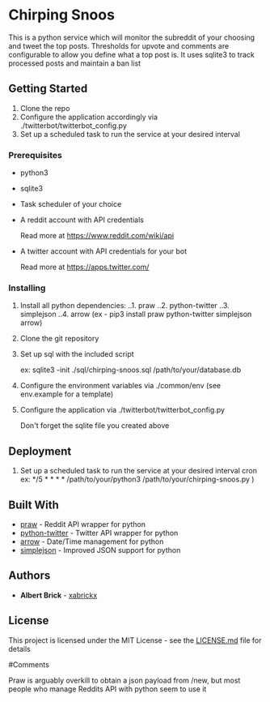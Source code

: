 # Chirping Snoos

This is a python service which will monitor the subreddit of your choosing and tweet the top posts.  Thresholds for upvote and comments are configurable to allow you define what a top post is.  It uses sqlite3 to track processed posts and maintain a ban list  

## Getting Started

1. Clone the repo
2. Configure the application accordingly via ./twitterbot/twitterbot_config.py
3. Set up a scheduled task to run the service at your desired interval

### Prerequisites

* python3
* sqlite3
* Task scheduler of your choice
* A reddit account with API credentials

    Read more at https://www.reddit.com/wiki/api

* A twitter account with API credentials for your bot

    Read more at https://apps.twitter.com/



### Installing

1. Install all python dependencies:
..1. praw
..2. python-twitter
..3. simplejson
..4. arrow
   (ex - pip3 install praw python-twitter simplejson arrow)
2. Clone the git repository
3. Set up sql with the included script  

    ex: sqlite3 -init ./sql/chirping-snoos.sql /path/to/your/database.db  

4. Configure the environment variables via ./common/env (see env.example for a template)
5. Configure the application via ./twitterbot/twitterbot_config.py  

    Don't forget the sqlite file you created above  


## Deployment

1. Set up a scheduled task to run the service at your desired interval
   cron ex: */5 * * * * /path/to/your/python3 /path/to/your/chirping-snoos.py )

## Built With

* [praw](https://praw.readthedocs.io/en/latest/) - Reddit API wrapper for python
* [python-twitter](https://github.com/bear/python-twitter) - Twitter API wrapper for python
* [arrow](http://arrow.readthedocs.io/en/latest/) - Date/Time management for python
* [simplejson](https://simplejson.readthedocs.io/en/latest/) - Improved JSON support for python

## Authors

* **Albert Brick** -  [xabrickx](https://github.com/xabrickx)

## License

This project is licensed under the MIT License - see the [LICENSE.md](LICENSE.md) file for details

#Comments

Praw is arguably  overkill to  obtain a json payload from /new, but most people who manage Reddits API with python seem to use it